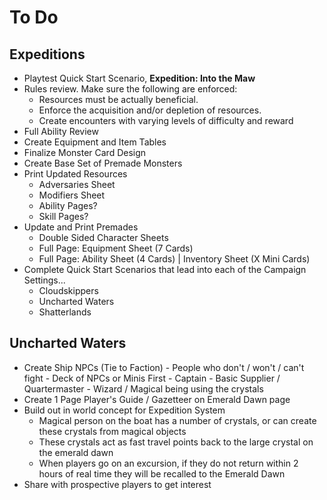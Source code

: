 # To Do

## Expeditions
- Playtest Quick Start Scenario, **Expedition: Into the Maw**
- Rules review. Make sure the following are enforced:
	- Resources must be actually beneficial.
	- Enforce the acquisition and/or depletion of resources.
	- Create encounters with varying levels of difficulty and reward
- Full Ability Review
- Create Equipment and Item Tables
- Finalize Monster Card Design
- Create Base Set of Premade Monsters
- Print Updated Resources
	- Adversaries Sheet
	- Modifiers Sheet
	- Ability Pages?
	- Skill Pages?
- Update and Print Premades
	- Double Sided Character Sheets
	- Full Page: Equipment Sheet (7 Cards)
	- Full Page: Ability Sheet (4 Cards) | Inventory Sheet (X Mini Cards)
- Complete Quick Start Scenarios that lead into each of the Campaign Settings...
	- Cloudskippers
	- Uncharted Waters
	- Shatterlands
## Uncharted Waters
- Create Ship NPCs (Tie to Faction)
		- People who don't / won't / can't fight
		- Deck of NPCs or Minis First
		- Captain
		- Basic Supplier / Quartermaster
		- Wizard / Magical being using the crystals
- Create 1 Page Player's Guide / Gazetteer on Emerald Dawn page
- Build out in world concept for Expedition System
	- Magical person on the boat has a number of crystals, or can create these crystals from magical objects
	- These crystals act as fast travel points back to the large crystal on the emerald dawn
	- When players go on an excursion, if they do not return within 2 hours of real time they will be recalled to the Emerald Dawn
- Share with prospective players to get interest


